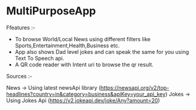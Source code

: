 # MultiPurposeApp
Ffeatures :-
* To browse World/Local News using different filters like Sports,Entertainment,Health,Business etc.
* App also shows Dad level jokes and can speak the same for you using Text To Speech api.
* A QR code reader with Intent uri to browse the qr result.


Sources :-

News -> Using latest newsApi library (https://newsapi.org/v2/top-headlines?country=in&category=business&apiKey=your_api_key)
Jokes -> Using Jokes Api (https://v2.jokeapi.dev/joke/Any?amount=20)
